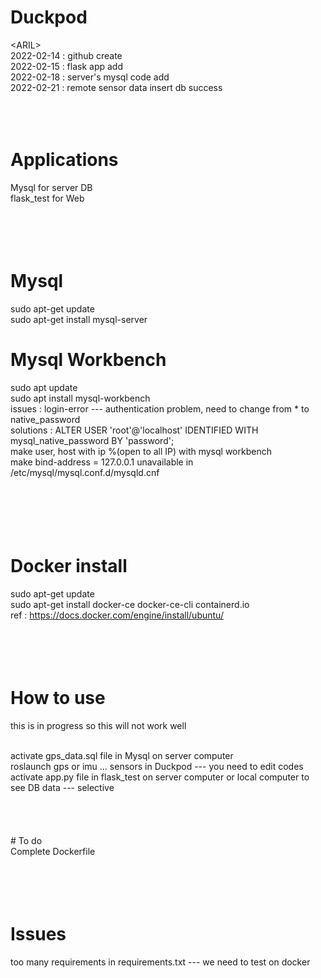 # Duckpod
\<ARIL\>
<br>
2022-02-14 : github create
<br>
2022-02-15 : flask app add
<br>
2022-02-18 : server's mysql code add
<br>
2022-02-21 : remote sensor data insert db success
<br>
<br>
<br>
<br>
# Applications
Mysql for server DB
<br>
flask_test for Web
<br>
<br>
<br>
<br>
<br>
# Mysql
sudo apt-get update
<br>
sudo apt-get install mysql-server
<br>
# Mysql Workbench
sudo apt update
<br>
sudo apt install mysql-workbench
<br>
issues : login-error --- authentication problem, need to change from * to native_password
<br>
solutions : ALTER USER 'root'@'localhost' IDENTIFIED WITH mysql_native_password BY 'password';
<br>
make user, host with ip %(open to all IP) with mysql workbench 
<br>
make bind-address = 127.0.0.1 unavailable in /etc/mysql/mysql.conf.d/mysqld.cnf
<br>
<br>
<br>
<br>
<br>
<br>
# Docker install
 sudo apt-get update
<br>
 sudo apt-get install docker-ce docker-ce-cli containerd.io
<br>
ref : https://docs.docker.com/engine/install/ubuntu/
<br>
<br>
<br>
<br>
<br>
# How to use
<p>this is in progress so this will not work well<p>
<br>
activate gps_data.sql file in Mysql on server computer
<br>
roslaunch gps or imu ... sensors in Duckpod --- you need to edit codes
<br>
activate app.py file in flask_test on server computer or local computer to see DB data --- selective
<br>
<br>
<br>
<br>
<br>
# To do
<br>
Complete Dockerfile
<br>
<br>
<br>
<br>
<br>
  
# Issues
too many requirements in requirements.txt --- we need to test on docker
